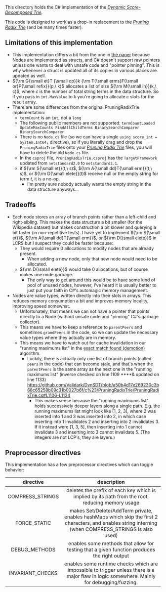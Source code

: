 This directory holds the C# implementation of the [*Dynamic Score-Decomposed Trie*](https://validark.github.io/DynSDT/demo).

This code is designed to work as a drop-in replacement to the [*Pruning Radix Trie*](https://github.com/wolfgarbe/PruningRadixTrie)
(and be many times faster).

## Limitations of this implementation

- This implementation differs a bit from the one in [the paper](https://validark.github.io/DynSDT/) because Nodes are implemented as structs, and C# doesn't support raw pointers unless one wants to deal with unsafe code and "pointer pinning". This is why whenever a struct is updated all of its copies in various places are updated as well.
- ${\rm G{\small et}T {\small op}}k {\rm T{\small erms}F{\small or}P{\small refix}}(p,\ k)$ allocates a list of size ${\rm M{\small in}}(k,\ c)$, where $c$ is the number of total string terms in the data structure. So if you pass in `int.MaxValue` to $k$ you're going to allocate $c$ slots for the result array.
- There are some differences from the original PruningRadixTrie implementation:
  - `termCount` is an `int`, not a `long`
  - The following public members are not supported: `termCountLoaded UpdateMaxCounts FindAllChildTerms BinarySearchComparer BinarySearchComparer`
  - There is no `Node.cs` file (so we can have a single `using score_int = System.Int64;` directive), so if you literally drag and drop the `PruningRadixTrie` files onto your [*Pruning Radix Trie*](https://github.com/wolfgarbe/PruningRadixTrie) files, you will have to delete the old `Node.cs` file.
  - In the `csproj` file, `PruningRadixTrie.csproj` has the `TargetFramework` updated from `netstandard2.0` to `netstandard2.1`.
  - if ${\rm S{\small et}}(t,\ s)$, ${\rm A{\small dd}T{\small erm}}(t,\ s)$, or ${\rm D{\small elete}}(t)$ receive null or the empty string for term $t$, it is a no-op.
    - I'm pretty sure nobody actually wants the empty string in the data structure anyways...

## Tradeoffs

- Each node stores an array of branch points rather than a left-child and right-sibling. This makes the data structure a bit smaller (for the Wikipedia dataset) but makes construction a bit slower and querying a bit faster (in non-repetitive tests).  I have yet to implement ${\rm S{\small et}}$, ${\rm A{\small dd}T{\small erm}}$, or ${\rm D{\small elete}}$ in LCRS but I suspect they could be faster because:
  - They would require 0 allocations to modify nodes that are already present.
    - When adding a new node, only that new node would need to be allocated.
  - ${\rm D{\small elete}}$ would take 0 allocations, but of course makes one node garbage.
    - The only way to get around this would be to have some kind of pool of unused nodes, however, I've heard it is usually better to just put your faith in C#'s automagic memory management.
- Nodes are value types, written directly into their slots in arrays. This reduces memory consumption a bit and improves memory locality, improving speed somewhat.
  - Unfortunately, that means we can not have a pointer that points directly to a Node (without unsafe code and "pinning" C#'s garbage collector).
  - This means we have to keep a reference to `parentPeers` and sometimes `grandPeers` in the code, so we can update the necessary value types where they actually are in memory.
  - This means we have to watch out for cache invalidation in our "running maximums list" in the [exact match found (demotion)](https://validark.github.io/DynSDT/#exact-match) algorithm.
    - Luckily, there is actually only one list of branch points (called `peers` in the code) that can become stale, and that's when the `parentPeers` is the same array as the next one in the "running maximums list" (inverse checked on line 1109 ****& updated on line 1133) https://github.com/Validark/DynSDT/blob/a50b4d17e269230c3b68c65258b09c31b0027b6f/c%23/PruningRadixTrie/PruningRadixTrie.cs#L1106-L1134
      - This makes sense because the "running maximums list" holds successively deeper layers along a single path. E.g. the running maximums list might look like $[1,\ 2,\ 3]$, where $2$ was inserted into $1$ and $3$ was inserted into $2$, in which case inserting into $1$ invalidates $2$ and inserting into $2$ invalidates $3$. If it instead were $[1,\ 3,\ 5]$, then inserting into $1$ cannot invalidate $3$ and inserting into $3$ cannot invalidate $5$. (The integers are not LCP's, they are layers.)

## Preprocessor directives
This implementation has a few preprocessor directives which can toggle behavior:

|directive|description|
|:-:|:-:|
|COMPRESS_STRINGS|deletes the prefix of each key which is implied by its path from the root, reducing memory usage|
|FORCE_STATIC|makes Set/Delete/AddTerm private, enables hashMaps which skip the first 2 characters, and enables string interning (when COMPRESS_STRINGS is also used)|
|DEBUG_METHODS|enables some methods that allow for testing that a given function produces the right output|
|INVARIANT_CHECKS|enables some runtime checks which are impossible to trigger unless there is a major flaw in logic somewhere. Mainly for debugging/fuzzing.|
